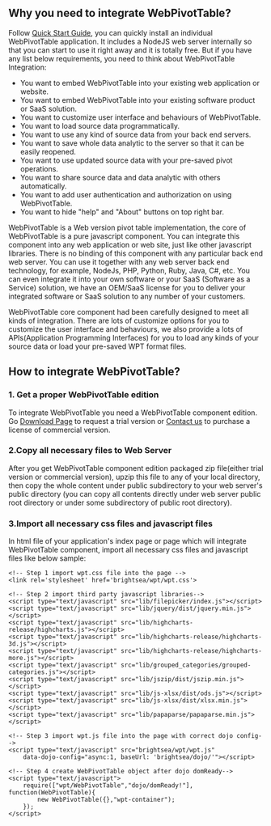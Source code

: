 ## Why you need to integrate WebPivotTable?

Follow [Quick Start Guide](/quick-start-guide.md), you can quickly install an individual WebPivotTable application. It includes a NodeJS web server internally so that you can start to use it right away and it is totally free. But if you have any list below requirements, you need to think about WebPivotTable Integration:

* You want to embed WebPivotTable into your existing web application or website.
* You want to embed WebPivotTable into your existing software product or SaaS solution.
* You want to customize user interface and behaviours of WebPivotTable.
* You want to load source data programmatically.
* You want to use any kind of source data from your back end servers.
* You want to save whole data analytic to the server so that it can be easily reopened.
* You want to use updated source data with your pre-saved pivot operations.
* You want to share source data and data analytic with others automatically.
* You want to add user authentication and authorization on using WebPivotTable.
* You want to hide "help" and "About" buttons on top right bar.

WebPivotTable is a Web version pivot table implementation, the core of WebPivotTable is a pure javascript component. You can integrate this component into any web application or web site, just like other javascript libraries. There is no binding of this component with any particular back end web server. You can use it together with any web server back end technology, for example, NodeJs, PHP, Python, Ruby, Java, C#, etc. You can even integrate it into your own software or your SaaS (Software as a Service) solution, we have an OEM/SaaS license for you to deliver your integrated software or SaaS solution to any number of your customers.

WebPivotTable core component had been carefully designed to meet all kinds of integration. There are lots of customize options for you to customize the user interface and behaviours, we also provide a lots of APIs(Application Programming Interfaces) for you to load any kinds of your source data or load your pre-saved WPT format files.

## How to integrate WebPivotTable?

### 1. Get a proper WebPivotTable edition

To integrate WebPivotTable you need a WebPivotTable component edition. Go [Download Page](http://webpivottable.com/download/) to request a trial version or [Contact us](http://webpivottable.com/contact/) to purchase a license of commercial version.

### 2.Copy all necessary files to Web Server

After you get WebPivotTable component edition packaged zip file(either trial version or commercial version), upzip this file to any of your local directory, then copy the whole content under public subdirectory to your web server's public directory (you can copy all contents directly under web server public root directory or under some subdirectory of public root directory).

### 3.Import all necessary css files and javascript files

In html file of your application's index page or page which will integrate WebPivotTable component, import all necessary css files and javascript files like below sample:



<!DOCTYPE HTML>
<html>
<head>
    <style type="text/css">
        html, body, #wpt-container {width:100%;height:100%;}
    </style>

    <!-- Step 1 import wpt.css file into the page -->
    <link rel='stylesheet' href='brightsea/wpt/wpt.css'>    

    <!-- Step 2 import third party javascript libraries-->    
    <script type="text/javascript" src="lib/filepicker/index.js"></script>
    <script type="text/javascript" src="lib/jquery/dist/jquery.min.js"></script>
    <script type="text/javascript" src="lib/highcharts-release/highcharts.js"></script>
    <script type="text/javascript" src="lib/highcharts-release/highcharts-3d.js"></script>
    <script type="text/javascript" src="lib/highcharts-release/highcharts-more.js"></script>
    <script type="text/javascript" src="lib/grouped_categories/grouped-categories.js"></script>
    <script type="text/javascript" src="lib/jszip/dist/jszip.min.js"></script>
    <script type="text/javascript" src="lib/js-xlsx/dist/ods.js"></script>
    <script type="text/javascript" src="lib/js-xlsx/dist/xlsx.min.js"></script>
    <script type="text/javascript" src="lib/papaparse/papaparse.min.js"></script>

    <!-- Step 3 import wpt.js file into the page with correct dojo config-->
    <script type="text/javascript" src="brightsea/wpt/wpt.js"  
        data-dojo-config="async:1, baseUrl: 'brightsea/dojo/'"></script> 

    <!-- Step 4 create WebPivotTable object after dojo domReady-->
    <script type="text/javascript">
        require(["wpt/WebPivotTable","dojo/domReady!"], function(WebPivotTable){
            new WebPivotTable({},"wpt-container");
        });
    </script>
</head>

<!-- Step 5 add "claro" class to body tag-->
<body class="claro">
    <div id="wpt-container"></div>
</body>
</html>

 
**Notes:**
* Above sample code assumed you put all WebPivotTable contents under the web server public root directory. If you put them under some subdirectory of public root directory, you need change the path of each css and javascript file accordingly, include the value of "baseUrl" parameter in "data-dojo-config" attribute when import wpt.js file.

* If you don't need to support loading files from cloud drives, you can remove import statement of "lib/filepicker/index.js".

* If you have JQuery library imported in your page somewhere else already, you can remove import statement of "lib/jquery/dist/jquery.min.js". Or if you would like to use some CDN JQuery library to improve page loading performance, you can change the path to CDN JQuery URL.

* If you have Highcharts library imported in your page somewhere else already, you can remove those import statements of "lib/highcharts-release/...". Or if you would like to use some CDN Highcharts library to improve page loading performance, you can change the path to CDN Highcharts URL.

* Remember to add a "claro" class to body tag

* You can put "wpt-container" div anywhere on your page, remember to style it with your desired width and height.

### 4.Create and Initialize WebPivotTable Object

After all necessary css and javascript files imported into page, you can create and initialize a WebPivotTable object when page dom is ready. You can do this just like above sample code, or you can do it anywhere in your own code, for example, do it in some event handlers:



    function myEventHandler(evt){
           
        ...

        require(["wpt/WebPivotTable"], function(WebPivotTable){
            var wpt = new WebPivotTable({},"wpt-container");
        });

        ...
    }


 
## Next?

You can continue to read Technical Documents for all technical details of WebPivotTable, include all customize options and all APIs. If you have any questions, you can get answers at [Q&A Page](http://webpivottable.com/answers/).


